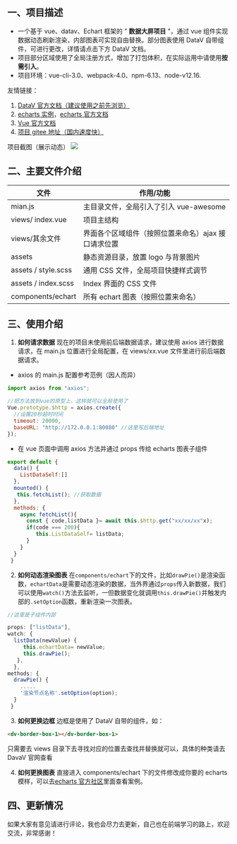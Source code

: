 ## 一、项目描述

- 一个基于 vue、datav、Echart 框架的 " **数据大屏项目** "，通过 vue 组件实现数据动态刷新渲染，内部图表可实现自由替换。部分图表使用 DataV 自带组件，可进行更改，详情请点击下方 DataV 文档。
- 项目部分区域使用了全局注册方式，增加了打包体积，在实际运用中请使用**按需引入**。
- 项目环境：vue-cli-3.0、webpack-4.0、npm-6.13、node-v12.16.

友情链接：

1.  [DataV 官方文档（建议使用之前先浏览）](http://datav.jiaminghi.com/guide/)
2.  [echarts 实例](https://www.echartsjs.com/examples/zh/index.html)，[echarts 官方文档](https://www.echartsjs.com/zh/option.html#title)
3.  [Vue 官方文档](https://cn.vuejs.org/v2/guide/instance.html)
4.  [项目 gitee 地址（国内速度快）](https://gitee.com/MTrun/big-screen-vue-datav)

项目截图（展示动态）
![](https://images.gitee.com/uploads/images/2020/0318/220710_4b0bf590_4964818.png)

## 二、主要文件介绍

| 文件                | 作用/功能                                           |
| ------------------- | --------------------------------------------------- |
| mian.js             | 主目录文件，全局引入了引入 vue-awesome              |
| views/ index.vue    | 项目主结构                                          |
| views/其余文件      | 界面各个区域组件（按照位置来命名）ajax 接口请求位置 |
| assets              | 静态资源目录，放置 logo 与背景图片                  |
| assets / style.scss | 通用 CSS 文件，全局项目快捷样式调节                 |
| assets / index.scss | Index 界面的 CSS 文件                               |
| components/echart   | 所有 echart 图表（按照位置来命名）                  |

## 三、使用介绍

1. **如何请求数据**
   现在的项目未使用前后端数据请求，建议使用 axios 进行数据请求，在 main.js 位置进行全局配置，在 views/xx.vue 文件里进行前后端数据请求。

- axios 的 main.js 配置参考范例（因人而异）

```js
import axios from "axios";

//把方法放到vue的原型上，这样就可以全局使用了
Vue.prototype.$http = axios.create({
  //设置20秒超时时间
  timeout: 20000,
  baseURL: "http://172.0.0.1:80080" //这里写后端地址
});
```

- 在 vue 页面中调用 axios 方法并通过 props 传给 echarts 图表子组件

```js
export default {
  data() {
  	ListDataSelf:[]
  },
  mounted() {
   this.fetchList(); //获取数据
  },
  methods: {
	async fetchList(){
	  const { code,listData }= await this.$http.get("xx/xx/xx"x);
	  if(code === 200){
		 this.ListDataSelf= listData;
	  }
	}
  }
 }
```

2. **如何动态渲染图表**
   在`components/echart`下的文件，比如`drawPie()`是渲染函数，`echartData`是需要动态渲染的数据，当外界通过`props`传入新数据，我们可以使用`watch()`方法去监听，一但数据变化就调用`this.drawPie()`并触发内部的`.setOption`函数，重新渲染一次图表。

```js
//这里是子组件内部

props: ["listData"],
watch: {
  listData(newValue) {
     this.echartData= newValue;
     this.drawPie();
   },
  },
methods: {
  drawPie() {
  	.....
  	'渲染节点名称'.setOption(option);
  }
 }
```

3. **如何更换边框**
   边框是使用了 DataV 自带的组件，如：

```html
<dv-border-box-1></dv-border-box-1>
```

只需要去 views 目录下去寻找对应的位置去查找并替换就可以，具体的种类请去 DavaV 官网查看

4. **如何更换图表**
   直接进入 components/echart 下的文件修改成你要的 echarts 模样，可以去[echarts 官方社区](https://gallery.echartsjs.com/explore.html#sort=rank~timeframe=all~author=all)里面查看案例。

## 四、更新情况

如果大家有意见请进行评论，我也会尽力去更新，自己也在前端学习的路上，欢迎交流，非常感谢！
